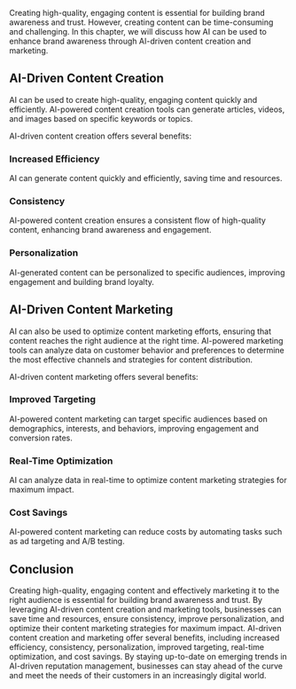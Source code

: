 
Creating high-quality, engaging content is essential for building brand awareness and trust. However, creating content can be time-consuming and challenging. In this chapter, we will discuss how AI can be used to enhance brand awareness through AI-driven content creation and marketing.

AI-Driven Content Creation
--------------------------

AI can be used to create high-quality, engaging content quickly and efficiently. AI-powered content creation tools can generate articles, videos, and images based on specific keywords or topics.

AI-driven content creation offers several benefits:

### Increased Efficiency

AI can generate content quickly and efficiently, saving time and resources.

### Consistency

AI-powered content creation ensures a consistent flow of high-quality content, enhancing brand awareness and engagement.

### Personalization

AI-generated content can be personalized to specific audiences, improving engagement and building brand loyalty.

AI-Driven Content Marketing
---------------------------

AI can also be used to optimize content marketing efforts, ensuring that content reaches the right audience at the right time. AI-powered marketing tools can analyze data on customer behavior and preferences to determine the most effective channels and strategies for content distribution.

AI-driven content marketing offers several benefits:

### Improved Targeting

AI-powered content marketing can target specific audiences based on demographics, interests, and behaviors, improving engagement and conversion rates.

### Real-Time Optimization

AI can analyze data in real-time to optimize content marketing strategies for maximum impact.

### Cost Savings

AI-powered content marketing can reduce costs by automating tasks such as ad targeting and A/B testing.

Conclusion
----------

Creating high-quality, engaging content and effectively marketing it to the right audience is essential for building brand awareness and trust. By leveraging AI-driven content creation and marketing tools, businesses can save time and resources, ensure consistency, improve personalization, and optimize their content marketing strategies for maximum impact. AI-driven content creation and marketing offer several benefits, including increased efficiency, consistency, personalization, improved targeting, real-time optimization, and cost savings. By staying up-to-date on emerging trends in AI-driven reputation management, businesses can stay ahead of the curve and meet the needs of their customers in an increasingly digital world.
